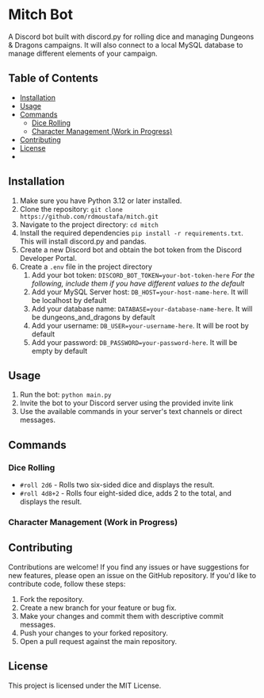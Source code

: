 # Mitch Bot
A Discord bot built with discord.py for rolling dice and managing Dungeons & Dragons campaigns. It will also connect to a local MySQL database to manage different elements of your campaign.

## Table of Contents

- [Installation](#installation)
- [Usage](#usage)
- [Commands](#commands)
  - [Dice Rolling](#dice-rolling)
  - [Character Management (Work in Progress)](#character-management-work-in-progress)
- [Contributing](#contributing)
- [License](#license)
- 
## Installation

1. Make sure you have Python 3.12 or later installed.
2. Clone the repository: `git clone https://github.com/rdmoustafa/mitch.git`
3. Navigate to the project directory: `cd mitch`
4. Install the required dependencies `pip install -r requirements.txt`. This will install discord.py and pandas.
5. Create a new Discord bot and obtain the bot token from the Discord Developer Portal.
6. Create a `.env` file in the project directory 
   1. Add your bot token: `DISCORD_BOT_TOKEN=your-bot-token-here`
   _For the following, include them if you have different values to the default_
   2. Add your MySQL Server host: `DB_HOST=your-host-name-here`. It will be localhost by default
   3. Add your database name: `DATABASE=your-database-name-here`. It will be dungeons_and_dragons by default
   4. Add your username: `DB_USER=your-username-here`. It will be root by default
   5. Add your password: `DB_PASSWORD=your-password-here`. It will be empty by default

## Usage
1. Run the bot: `python main.py`
2. Invite the bot to your Discord server using the provided invite link 
3. Use the available commands in your server's text channels or direct messages.

## Commands

### Dice Rolling

- `#roll 2d6` - Rolls two six-sided dice and displays the result.
- `#roll 4d8+2` - Rolls four eight-sided dice, adds 2 to the total, and displays the result.

### Character Management (Work in Progress)


## Contributing

Contributions are welcome! If you find any issues or have suggestions for new features, please open an issue on the GitHub repository. If you'd like to contribute code, follow these steps:

1. Fork the repository.
2. Create a new branch for your feature or bug fix.
3. Make your changes and commit them with descriptive commit messages.
4. Push your changes to your forked repository.
5. Open a pull request against the main repository.

## License

This project is licensed under the MIT License.
